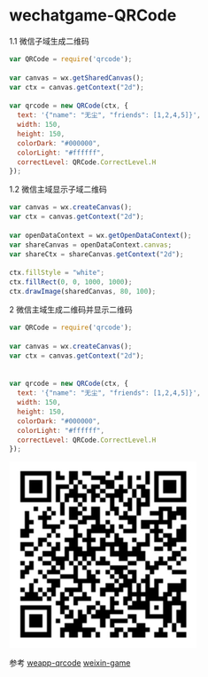 # wechatgame-QRCode

1.1 微信子域生成二维码
```javascript
var QRCode = require('qrcode');

var canvas = wx.getSharedCanvas();
var ctx = canvas.getContext("2d");

var qrcode = new QRCode(ctx, {
  text: '{"name": "无尘", "friends": [1,2,4,5]}',
  width: 150,
  height: 150,
  colorDark: "#000000",
  colorLight: "#ffffff",
  correctLevel: QRCode.CorrectLevel.H
});
```


1.2 微信主域显示子域二维码
```javascript
var canvas = wx.createCanvas();
var ctx = canvas.getContext("2d");

var openDataContext = wx.getOpenDataContext();
var shareCanvas = openDataContext.canvas;
var shareCtx = shareCanvas.getContext("2d");

ctx.fillStyle = "white";
ctx.fillRect(0, 0, 1000, 1000);
ctx.drawImage(sharedCanvas, 80, 100);
```


2 微信主域生成二维码并显示二维码
```javascript
var QRCode = require('qrcode');

var canvas = wx.createCanvas();
var ctx = canvas.getContext("2d");


var qrcode = new QRCode(ctx, {
  text: '{"name": "无尘", "friends": [1,2,4,5]}',
  width: 150,
  height: 150,
  colorDark: "#000000",
  colorLight: "#ffffff",
  correctLevel: QRCode.CorrectLevel.H
});
```

![image](https://github.com/yuwu/wechatgame-QRCode/blob/master/code.png)



参考
[weapp-qrcode](https://github.com/tomfriwel/weapp-qrcode)
[weixin-game](https://developers.weixin.qq.com/minigame/dev/index.html)


